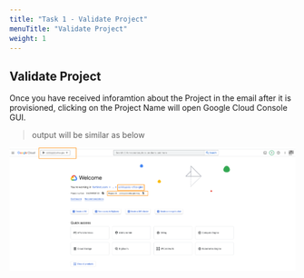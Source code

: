 ```yaml
---
title: "Task 1 - Validate Project"
menuTitle: "Validate Project"
weight: 1
---
```


## Validate Project

Once you have received inforamtion about the Project in the email after it is provisioned, clicking on the Project Name will open Google Cloud Console GUI.

> output will be similar as below

![envOutput](gcp-console.png)